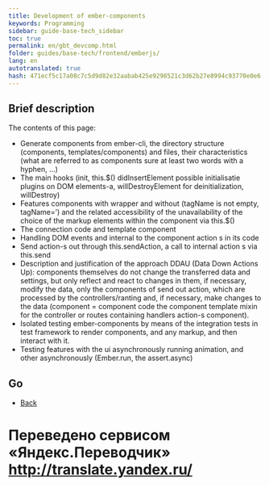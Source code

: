 ```yaml
--- 
title: Development of ember-components 
keywords: Programming 
sidebar: guide-base-tech_sidebar 
toc: true 
permalink: en/gbt_devcomp.html 
folder: guides/base-tech/frontend/emberjs/ 
lang: en 
autotranslated: true 
hash: 471ecf5c17a08c7c5d9d82e32aabab425e9298521c3d62b27e8994c93770e0e6 
--- 
```


## Brief description 

The contents of this page: 

* Generate components from ember-cli, the directory structure (components, templates/components) and files, their characteristics (what are referred to as components sure at least two words with a hyphen, ...) 
* The main hooks (init, this.$() didInsertElement possible initialisatie plugins on DOM elements-a, willDestroyElement for deinitialization, willDestroy) 
* Features components with wrapper and without (tagName is not empty, tagName=’) and the related accessibility of the unavailability of the choice of the markup elements within the component via this.$() 
* The connection code and template component 
* Handling DOM events and internal to the component action s in its code 
* Send action-s out through this.sendAction, a call to internal action s via this.send 
* Description and justification of the approach DDAU (Data Down Actions Up): components themselves do not change the transferred data and settings, but only reflect and react to changes in them, if necessary, modify the data, only the components of send out action, which are processed by the controllers/ranting and, if necessary, make changes to the data (component = component code the component template mixin for the controller or routes containing handlers action-s component). 
* Isolated testing ember-components by means of the integration tests in test framework to render components, and any markup, and then interact with it. 
* Testing features with the ui asynchronously running animation, and other asynchronously (Ember.run, the assert.async) 

## Go 

* [Back](gbt_emberjs.html)


 # Переведено сервисом «Яндекс.Переводчик» http://translate.yandex.ru/